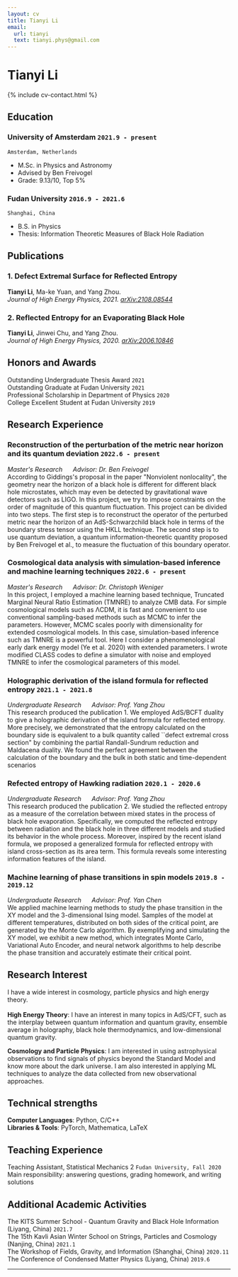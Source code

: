```yaml
---
layout: cv
title: Tianyi Li
email:
  url: tianyi
  text: tianyi.phys@gmail.com
---
```


# Tianyi Li

<!--
include contact information from the front matter
Supported arguments:
    - homepage: url, text
    - phone
    - email
-->

{% include cv-contact.html %}

## Education

### **University of Amsterdam** `2021.9 - present`

```
Amsterdam, Netherlands
```

- M.Sc. in Physics and Astronomy
- Advised by Ben Freivogel
- Grade: 9.13/10, Top 5%

### **Fudan University** `2016.9 - 2021.6`

```
Shanghai, China
```

- B.S. in Physics
- Thesis: Information Theoretic Measures of Black Hole Radiation

## Publications

### **1. Defect Extremal Surface for Reflected Entropy**  
**Tianyi Li**, Ma-ke Yuan, and Yang Zhou.<br> 
_Journal of High Energy Physics, 2021. [arXiv:2108.08544](https://arxiv.org/pdf/2108.08544.pdf)_ <br>


### **2. Reflected Entropy for an Evaporating Black Hole** 
**Tianyi Li**, Jinwei Chu, and Yang Zhou.<br> 
_Journal of High Energy Physics, 2020. [arXiv:2006.10846](https://arxiv.org/pdf/2006.10846.pdf)_ <br>


## Honors and Awards
Outstanding Undergraduate Thesis Award  `2021`  
Outstanding Graduate at Fudan University  `2021`  
Professional Scholarship in Department of Physics  `2020`  
College Excellent Student at Fudan University  `2019`  

## Research Experience

### **Reconstruction of the perturbation of the metric near horizon and its quantum deviation** `2022.6 - present`

_Master's Research  &nbsp;&nbsp;&nbsp;&nbsp;  Advisor: Dr. Ben Freivogel_<br>
According to Giddings's proposal in the paper "Nonviolent nonlocality", the geometry near the horizon of a black hole is different for different black hole microstates, which may even be detected by gravitational wave detectors such as LIGO. In this project, we try to impose constraints on the order of magnitude of this quantum fluctuation. This project can be divided into two steps. The first step is to reconstruct the operator of the perturbed metric near the horizon of an AdS-Schwarzchild black hole in terms of the boundary stress tensor using the HKLL technique. The second step is to use quantum deviation, a quantum information-theoretic quantity proposed by Ben Freivogel et al., to measure the fluctuation of this boundary operator.

### **Cosmological data analysis with simulation-based inference and machine learning techniques** `2022.6 - present`

_Master's Research  &nbsp;&nbsp;&nbsp;&nbsp;  Advisor: Dr. Christoph Weniger_<br>
In this project, I employed a machine learning based technique, Truncated Marginal Neural Ratio Estimation (TMNRE) to analyze CMB data. For simple cosmological models such as ΛCDM, it is fast and convenient to use conventional sampling-based methods such as MCMC to infer the parameters. However, MCMC scales poorly with dimensionality for extended cosmological models. In this case, simulation-based inference such as TMNRE is a powerful tool. Here I consider a phenomenological early dark energy model (Ye et al. 2020) with extended parameters. I wrote modified CLASS codes to define a simulator with noise and employed TMNRE to infer the cosmological parameters of this model.

### **Holographic derivation of the island formula for reflected entropy** `2021.1 - 2021.8`

_Undergraduate Research  &nbsp;&nbsp;&nbsp;&nbsp;  Advisor: Prof. Yang Zhou_<br>
This research produced the publication 1. We employed AdS/BCFT duality to give a holographic derivation of the island formula for reflected entropy. More precisely, we demonstrated that the entropy calculated on the boundary side is equivalent to a bulk quantity called ``defect extremal cross section" by combining the partial Randall-Sundrum reduction and Maldacena duality. We found the perfect agreement between the calculation of the boundary and the bulk in both static and time-dependent scenarios 

### **Refected entropy of Hawking radiation** `2020.1 - 2020.6`

_Undergraduate Research  &nbsp;&nbsp;&nbsp;&nbsp;  Advisor: Prof. Yang Zhou_<br>
This research produced the publication 2. We studied the reflected entropy as a measure of the correlation between mixed states in the process of black hole evaporation. Specifically, we computed the reflected entropy between radiation and the black hole in three different models and studied its behavior in the whole process. Moreover, inspired by the recent island formula, we proposed a generalized formula for reflected entropy with island cross-section as its area term. This formula reveals some interesting information features of the island. 

### **Machine learning of phase transitions in spin models** `2019.8 - 2019.12`

_Undergraduate Research  &nbsp;&nbsp;&nbsp;&nbsp;  Advisor: Prof. Yan Chen_<br>
We applied machine learning methods to study the phase transition in the XY model and the 3-dimensional Ising model. Samples of the model at different temperatures, distributed on both sides of the critical point, are generated by the Monte Carlo algorithm. By exemplifying and simulating the XY model, we exhibit a new method, which integrates Monte Carlo, Variational Auto Encoder, and neural network algorithms to help describe the phase transition and accurately estimate their critical point.




## Research Interest
I have a wide interest in cosmology, particle physics and high energy theory.<br>
<br>
**High Energy Theory**: I have an interest in many topics in AdS/CFT, such as the interplay between quantum information and quantum gravity, ensemble average in holography, black hole thermodynamics, and low-dimensional quantum gravity.

**Cosmology and Particle Physics**: I am interested in using astrophysical observations to find signals of physics beyond the Standard Model and know more about the dark universe. I am also interested in applying ML techniques to analyze the data collected from new observational approaches.<br>


## Technical strengths
**Computer Languages**: Python, C/C++<br>
**Libraries & Tools**: PyTorch, Mathematica, LaTeX
  

## Teaching Experience

Teaching Assistant, Statistical Mechanics 2 `Fudan University, Fall 2020` <br>
Main responsibility: answering questions, grading homework, and writing solutions


## Additional Academic Activities

The KITS Summer School - Quantum Gravity and Black Hole Information (Liyang, China) `2021.7` <br>
The 15th Kavli Asian Winter School on Strings, Particles and Cosmology (Nanjing, China) `2021.1` <br>
The Workshop of Fields, Gravity, and Information (Shanghai, China) `2020.11` <br>
The Conference of Condensed Matter Physics (Liyang, China) `2019.6` <br>

---





<!-- ### Footer

Last updated: Sept 2022 -->

